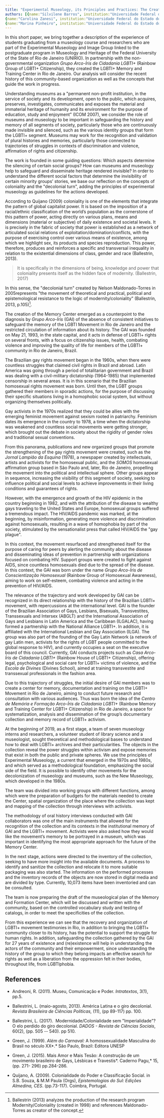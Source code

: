 ```yaml
---
title: "Experimental Museology, its Principles and Practices: The Creation of the LGBTI+ Memory and Training Center"
authors: [{name:"Silvilene Barros", institution:"Universidade Federal do Estado do Rio de Janeiro – Rio de Janeiro, Brazil"},
{name:"Carolina Zanesi", institution:"Universidade Federal do Estado do Rio de Janeiro – Rio de Janeiro, Brazil"},
{name:"Marina Pinheiro", institution:"Universidade Federal do Estado do Rio de Janeiro – Rio de Janeiro, Brazil"}]
---
```


In this short paper, we bring together a description of the experience
of students graduating from a museology course and researchers who are
part of the Experimental Museology and Image Group linked to the
postgraduate program in Museology and Heritage of the Federal University
of the State of Rio de Janeiro (UNIRIO). In partnership with the
non-governmental organization *Grupo Arco-Íris de Cidadania LGBTI+*
(Rainbow Group of LGBTI+ Citizenship), they created the LGBTI+ Memory
and Training Center in Rio de Janeiro. Our analysis will consider the
recent history of this community-based organization as well as the
concepts that guide the work in progress.

Understanding museums as a "permanent non-profit institution, in the
service of society and its development, open to the public, which
acquires, preserves, investigates, communicates and exposes the material
and immaterial heritage of humanity and its environment for the purpose
of education, study and enjoyment" (ICOM 2007), we consider the role of
museums and museology to be important in safeguarding the history and
memory of all segments of society, particularly those who are
continuously made invisible and silenced, such as the various identity
groups that form the LGBTI+ segment. Museums may work for the
recognition and validation of plural histories and memories,
particularly those connected to trajectories of struggles in contexts of
discrimination and violence, affirmation of rights and citizenship.

The work is founded in some guiding questions: Which aspects determine
the silencing of certain social groups? How can museums and museology
help to safeguard and disseminate heritage rendered invisible? In order
to understand the different social factors that determine the
invisibility of certain minority groups’ stories, we base our reflection
on the concepts of coloniality and the "decolonial turn", adding the
principles of experimental museology as guidelines for the actions
developed.

According to Quijano (2009) coloniality is one of the elements that
integrate the pattern of global capitalist power. It is based on the
imposition of a racial/ethnic classification of the world’s population
as the cornerstone of this pattern of power, acting directly on various
plans, means and dimensions (material or subjective) of daily existence
and societal levels. It is precisely in the fabric of society that power
is established as a network of articulated social relations of
exploitation/domination/conflicts, with the purpose of exercising
control over various means of existence, among which we highlight sex,
its products and species reproduction. This power, therefore, produces
and reinforces a specific and transversal inequality in relation to the
existential dimensions of class, gender and race (Ballestrin, 2013).

> It is specifically in the dimensions of being, knowledge and power
> that coloniality presents itself as the hidden face of modernity.
> (Ballestrin, 2017)

In this sense, the "decolonial turn" created by Nelson Maldonado-Torres
in 2005represents "the movement of theoretical and practical, political
and epistemological resistance to the logic of modernity/coloniality"
(Ballestrin, 2013, p.105)[^1].

The creation of the Memory Center emerged as a counterpoint to the
diagnosis by *Grupo Arco-Íris* (GAI) of the absence of consistent
initiatives to safeguard the memory of the LGBTI Movement in Rio de
Janeiro and the restricted circulation of information about its history.
The GAI was founded on May 21, 1993, in the state capital, and it acts
in defense of LGBTI+ rights on several fronts, with a focus on
citizenship issues, health, combating violence and improving the quality
of life for members of the LGBTI+ community in Rio de Janeiro, Brazil.

The Brazilian gay rights movement began in the 1960s, when there were
countless struggles that claimed civil rights in Brazil and abroad.
Latin America was going through a period of totalitarian government and
Brazil was dealing with a civil-military dictatorship (1964-1985) that
implemented censorship in several areas. It is in this scenario that the
Brazilian homosexual rights movement was born. Until then, the LGBT
groups gathered their members in sporadic actions, for the purpose of
discussing their specific situations living in a homophobic social
system, but without organizing themselves politically.

Gay activists in the 1970s realized that they could be allies with the
emerging feminist movement against sexism rooted in patriarchy. Feminism
dates its emergence in the country to 1978, a time when the dictatorship
was weakened and countless social movements were getting stronger, which
brought out the debate in society about the rigidity of gender roles and
traditional sexual conventions.

From this panorama, publications and new organized groups that promote
the strengthening of the gay rights movement were created, such as the
*Jornal Lampião da Esquina* (1978), a newspaper created by
intellectuals, artists and activists for the homosexual public, and the
*SOMOS* homosexual affirmation group based in São Paulo and, later, Rio
de Janeiro, propelling the movement into the political and intellectual
sphere. Other groups appear in sequence, increasing the visibility of
this segment of society, seeking to influence political and social
levels to achieve improvements in their living conditions and guarantees
of rights.

However, with the emergence and growth of the HIV epidemic in the
country beginning in 1982, and with the attribution of the disease to
wealthy gays traveling to the United States and Europe, homosexual
groups suffered a tremendous impact. The HIV/AIDS pandemic was marked,
at the beginning, by misinformation, generating more violence and
discrimination against homosexuals, resulting in a wave of homophobia by
part of the society, stimulated by the sensationalist press that called
HIV/AIDS the "gay plague".

In this context, the movement resurfaced and strengthened itself for the
purpose of caring for peers by alerting the community about the disease
and disseminating ideas of prevention in partnership with organizations
focused on combating HIV. Support groups were created to fight against
AIDS, since countless homosexuals died due to the spread of the disease.
In this context, the GAI was born under the name *Grupo Arco-Íris de
Conscientização Homosexual* (Rainbow Group of Homosexual Awareness),
aiming to work on self-esteem, combating violence and acting in the
prevention of HIV/AIDS.

The relevance of the trajectory and work developed by GAI can be
recognized in its direct relationship with the history of the Brazilian
LGBTI+ movement, with repercussions at the international level. GAI is
the founder of the Brazilian Association of Gays, Lesbians, Bisexuals,
Transvestites, Transsexuals and Intersex (ABGLT) and the International
Association of Gays and Lesbians in Latin America and the Caribbean
(ILGALAC), having formed a partnership with the National Alliance
LGBTI+. In addition, it is affiliated with the International Lesbian and
Gay Association (ILGA). The group was also part of the founding of the
Gay Latin Network (a network of gay Latin men, activists for the rights
of LGBT people committed to the global response to HIV), and currently
occupies a seat on the executive board of this council. Currently, GAI
conducts projects such as *Casa Arco-Íris de Cidadania LGBTI+* (Rainbow
House of LGBTI+ Citizenship), offering legal, psychological and social
care for LGBTI+ victims of violence, and the *Escola de Divines*
(Divines School), aimed at training transvestite and transsexual
professionals in the fashion area.

Due to this trajectory of struggles, the initial desire of GAI members
was to create a center for memory, documentation and training on the
LGBTI+ Movement in Rio de Janeiro, aiming to conduct future research and
consultation with various audiences. Thus was born the idea of the
*Centro de Memória e Formação Arco-Íris de Cidadania LGBTI+* (Rainbow
Memory and Training Center for LGBTI+ Citizenship) in Rio de Janeiro, a
space for systematization, analysis and dissemination of the group’s
documentary collection and memory record of LGBTI+ activism.

At the beginning of 2019, as a first stage, a team of seven museology
interns and researchers, a volunteer student of library science and a
museologist, sought theoretical and methodological bases to understand
how to deal with LGBTI+ archives and their particularities. The objects
in the collection reveal the power struggles within activism and expose
memories that exist in both the public and private spheres. We use the
principles of Experimental Museology, a current that emerged in the
1970s and 1980s, and which served as a methodological foundation,
emphasizing the social side of the field. It is possible to identify
other movements for the decolonization of museology and museums, such as
the New Museology, which developed in the 1980s.

The team was divided into working groups with different functions, among
which were the preparation of budgets for the materials needed to create
the Center, spatial organization of the place where the collection was
kept and mapping of the collection through interviews with activists.

The methodology of oral history interviews conducted with GAI
collaborators was one of the main instruments that allowed for the
recognition of the collection and its contexts in the institutional
memory of GAI and the LGBTI+ movement. Activists were also asked how
they would like the movement’s memory to be portrayed in a museum,
which was important in identifying the most appropriate approach for the
future of the Memory Center.

In the next stage, actions were directed to the inventory of the
collection, seeking to have more insight into the available documents. A
process to identify and sanitize the collection and relocate it to more
suitable packaging was also started. The information on the performed
processes and the inventory records of the objects are now stored in
digital media and are divided by type. Currently, 10,073 items have been
inventoried and can be consulted.

The team is now preparing the draft of the museological plan of the
Memory and Formation Center, which will be discussed and written with
the community, based on the controlled vocabulary study and testing of
catalogs, in order to meet the specificities of the collection.

From this experience we can see that the recovery and organization of
LGBTI+ movement testimonies in Rio, in addition to bringing the LGBTI+
community closer to its history, has the potential to support the
struggle for human rights. In addition, safeguarding the collection
gathered by the GAI for 27 years of existence and (re)existence will
help in understanding the actors of the community and their empowerment,
since understanding the history of the group to which they belong
impacts an effective search for rights as well as a liberation from the
oppression felt in their bodies, throughout life, from LGBTIphobia.

## References

- Andreoni, R. (2011). Museu, Comunicação e Poder. *Intratextos*, 3(1),
  pp.5.
- Ballestrini, L. (maio-agosto, 2013). América Latina e o giro
  decolonial. *Revista Brasileira de Ciências Políticas,* (11), (pp
  89-117) pp. 100. 

- Ballestrini, L. (2017).  Modernidade/Colonialidade sem
  "Imperialidade"? O elo perdido do giro decolonial. *DADOS - Revista de
  Ciências Sociais*, 60(2), (pp. 505 -- 540). pp 510. 

- Green, J. (1999). *Além do Carnaval:* A homossexualidade Masculina do
  Brasil no século XX*.* São Paulo, Brazil: Editora UNESP

- Green, J. (2015). Mais Amor e Mais Tesão: A construção de um movimento
  brasileiro de Gays, Lésbicas e Travestis*. Caderno Pagu,* 15, (pp.
  271- 296) pp.284-286.

- Quijano, A. (2009). Colonialidade do Poder e Classificação Social. in
  S.B. Souza, & M.M Paula (Orgs), *Epistemologias do Sul: Edições
  Almedina, CES*. (pp.73-117). Coimbra, Portugal.

[^1]: Ballestrin (2013) analyzes the production of the research program Modernity/Coloniality (created in 1998) and references Maldonado-Torres as creator of the concept.
